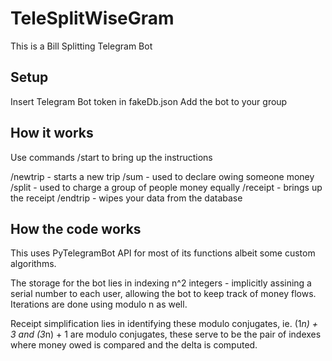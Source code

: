 # TeleSplitWiseGram
This is a Bill Splitting Telegram Bot

## Setup
Insert Telegram Bot token in fakeDb.json
Add the bot to your group

## How it works
Use commands /start to bring up the instructions

/newtrip - starts a new trip
/sum - used to declare owing someone money
/split - used to charge a group of people money equally
/receipt - brings up the receipt
/endtrip - wipes your data from the database

## How the code works
This uses PyTelegramBot API for most of its functions albeit some custom algorithms.

The storage for the bot lies in indexing n^2 integers - implicitly assining a serial number to each user, allowing the bot to keep track of money flows. Iterations are done using modulo n as well.

Receipt simplification lies in identifying these modulo conjugates, ie. (1*n) + 3 and (3*n) + 1 are modulo conjugates, these serve to be the pair of indexes where money owed is compared and the delta is computed.
